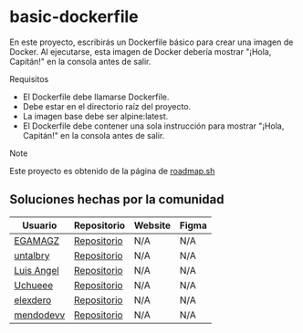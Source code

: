 # basic-dockerfile

En este proyecto, escribirás un Dockerfile básico para crear una imagen de Docker. Al ejecutarse, esta imagen de Docker debería mostrar "¡Hola, Capitán!" en la consola antes de salir.

Requisitos

- El Dockerfile debe llamarse Dockerfile.
- Debe estar en el directorio raíz del proyecto.
- La imagen base debe ser alpine:latest.
- El Dockerfile debe contener una sola instrucción para mostrar "¡Hola, Capitán!" en la consola antes de salir.

> [!NOTE]
> Este proyecto es obtenido de la página de <a href="https://roadmap.sh/projects/basic-dockerfile">roadmap.sh</a>

## Soluciones hechas por la comunidad
| Usuario                                              | Repositorio                                                                                | Website | Figma |
| ---------------------------------------------------- | ------------------------------------------------------------------------------------------ | ------- | ----- |
| <a href="https://github.com/EGAMAGZ">EGAMAGZ</a>     | <a href="https://github.com/EGAMAGZ/basic-dockerfile/tree/EGAMAGZ-patch-1">Repositorio</a> | N/A     | N/A   |
| <a href="https://github.com/untalbry">untalbry</a>   | <a href="https://github.com/untalbry/basic-dockerfile">Repositorio</a>                     | N/A     | N/A   |
| <a href="https://github.com/LuisxD14">Luis Angel</a> | <a href="https://github.com/LuisxD14/basic-dockerfile">Repositorio</a>                     | N/A     | N/A   |
| <a href="https://github.com/Uxue404">Uchueee</a>     | <a href="https://github.com/Uxue404/basic-dockerfile">Repositorio</a>                      | N/A     | N/A   |
|<a href="https://github.com/elexdero">elexdero</a>|<a href="https://github.com/elexdero/basic-dockerfile">Repositorio</a>|N/A|N/A|
| <a href="https://github.com/mendodevv">mendodevv</a>     | <a href="https://github.com/mendodevv/basic-dockerfile/tree/mendodev/solution">Repositorio</a> | N/A     | N/A   |

